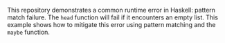 This repository demonstrates a common runtime error in Haskell: pattern match failure. The `head` function will fail if it encounters an empty list.  This example shows how to mitigate this error using pattern matching and the `maybe` function.
